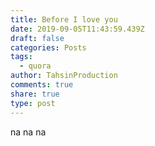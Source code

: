 ```yaml
---
title: Before I love you
date: 2019-09-05T11:43:59.439Z
draft: false
categories: Posts
tags:
  - quora
author: TahsinProduction
comments: true
share: true
type: post
---
```

 na na na
